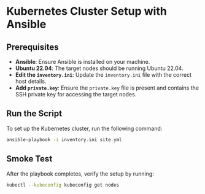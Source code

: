 # Kubernetes Cluster Setup with Ansible 

## Prerequisites

- **Ansible**: Ensure Ansible is installed on your machine.
- **Ubuntu 22.04**: The target nodes should be running Ubuntu 22.04.
- **Edit the `inventory.ini`**: Update the `inventory.ini` file with the correct host details.
- **Add `private.key`**: Ensure the `private.key` file is present and contains the SSH private key for accessing the target nodes.

## Run the Script

To set up the Kubernetes cluster, run the following command:

```sh
ansible-playbook -i inventory.ini site.yml

```

## Smoke Test
After the playbook completes, verify the setup by running:

```sh
kubectl --kubeconfig kubeconfig get nodes
```

